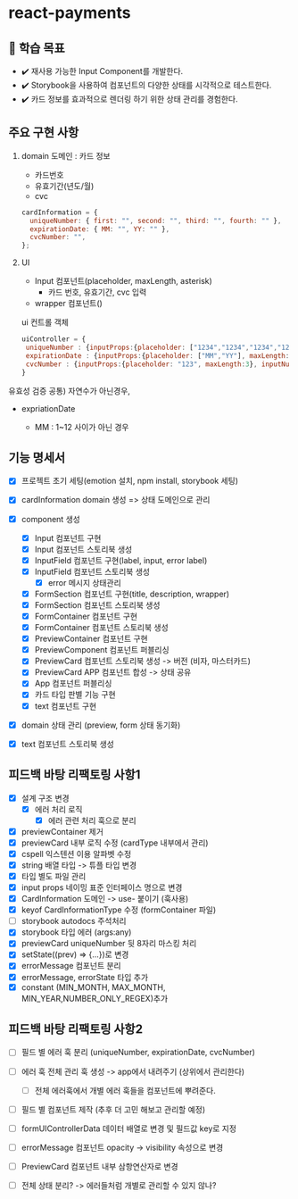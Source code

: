 # react-payments

## 📍 학습 목표

- ✔️ 재사용 가능한 Input Component를 개발한다.
- ✔️ Storybook을 사용하여 컴포넌트의 다양한 상태를 시각적으로 테스트한다.
- ✔️ 카드 정보를 효과적으로 렌더링 하기 위한 상태 관리를 경험한다.

## 주요 구현 사항

1. domain
   도메인 : 카드 정보

   - 카드번호
   - 유효기간(년도/월)
   - cvc

   ```jsx
   cardInformation = {
     uniqueNumber: { first: "", second: "", third: "", fourth: "" },
     expirationDate: { MM: "", YY: "" },
     cvcNumber: "",
   };
   ```

2. UI

   - Input 컴포넌트(placeholder, maxLength, asterisk)
     - 카드 번호, 유효기간, cvc 입력
   - wrapper 컴포넌트()

   ui 컨트롤 객체

   ```jsx
   uiController = {
   	uniqueNumber : {inputProps:{placeholder: ["1234","1234","1234","1234"], maxLength:4}, inputNumber:4, title:"결제할 카드 번호를 입력해 주세요", description:"본인 명의의 카드만 결제 가능합니다."}
   	expirationDate : {inputProps:{placeholder: ["MM","YY"], maxLength:2}, inputNumber:2, title:"카드 유효기간을 입력해 주세요", description:"월/년도(MMYY)를 순서대로 입력해 주세요."}
   	cvcNumber : {inputProps:{placeholder: "123", maxLength:3}, inputNumber:1, title:"CVC 번호를 입력해 주세요", description:""}
   }
   ```

유효성 검증
공통) 자연수가 아닌경우,

- expriationDate

  - MM : 1~12 사이가 아닌 경우

## 기능 명세서

- [x] 프로젝트 초기 세팅(emotion 설치, npm install, storybook 세팅)
- [x] cardInformation domain 생성 => 상태 도메인으로 관리
- [x] component 생성
  - [x] Input 컴포넌트 구현
  - [x] Input 컴포넌트 스토리북 생성
  - [x] InputField 컴포넌트 구현(label, input, error label)
  - [x] InputField 컴포넌트 스토리북 생성
    - [x] error 메시지 상태관리
  - [x] FormSection 컴포넌트 구현(title, description, wrapper)
  - [x] FormSection 컴포넌트 스토리북 생성
  - [x] FormContainer 컴포넌트 구현
  - [x] FormContainer 컴포넌트 스토리북 생성
  - [x] PreviewContainer 컴포넌트 구현
  - [x] PreviewComponent 컴포넌트 퍼블리싱
  - [x] PreviewCard 컴포넌트 스토리북 생성 -> 버전 (비자, 마스터카드)
  - [x] PreviewCard APP 컴포넌트 합성 -> 상태 공유
  - [x] App 컴포넌트 퍼블리싱
  - [x] 카드 타입 판별 기능 구현
  - [x] text 컴포넌트 구현
- [x] domain 상태 관리 (preview, form 상태 동기화)

- [x] text 컴포넌트 스토리북 생성

## 피드백 바탕 리팩토링 사항1

- [x] 설계 구조 변경
  - [x] 에러 처리 로직
    - [x] 에러 관련 처리 훅으로 분리
- [x] previewContainer 제거
- [x] previewCard 내부 로직 수정 (cardType 내부에서 관리)
- [x] cspell 익스텐션 이용 알파벳 수정
- [x] string 배열 타입 -> 튜플 타입 변경
- [x] 타입 별도 파일 관리
- [x] input props 네이밍 표준 인터페이스 명으로 변경
- [x] CardInformation 도메인 -> use- 붙이기 (훅사용)
- [x] keyof CardInformationType 수정 (formContainer 파일)
- [ ] storybook autodocs 주석처리
- [x] storybook 타입 에러 (args:any)
- [x] previewCard uniqueNumber 뒷 8자리 마스킹 처리
- [x] setState((prev) => {...})로 변경
- [x] errorMessage 컴포넌트 분리
- [x] errorMessage, errorState 타입 추가
- [x] constant (MIN_MONTH, MAX_MONTH, MIN_YEAR,NUMBER_ONLY_REGEX)추가

## 피드백 바탕 리팩토링 사항2

- [ ] 필드 별 에러 훅 분리 (uniqueNumber, expirationDate, cvcNumber)
- [ ] 에러 훅 전체 관리 훅 생성 -> app에서 내려주기 (상위에서 관리한다)
  - [ ] 전체 에러훅에서 개별 에러 훅들을 컴포넌트에 뿌려준다.
- [ ] 필드 별 컴포넌트 제작 (추후 더 고민 해보고 관리할 예정)
- [ ] formUIControllerData 데이터 배열로 변경 및 필드값 key로 지정
- [ ] errorMessage 컴포넌트 opacity -> visibility 속성으로 변경
- [ ] PreviewCard 컴포넌트 내부 삼항연산자로 변경

- [ ] 전체 상태 분리? -> 에러들처럼 개별로 관리할 수 있지 않나?
